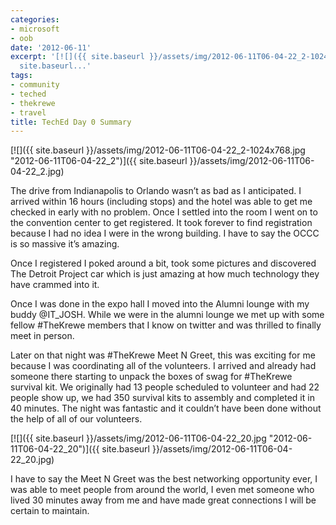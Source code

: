 ```yaml
---
categories:
- microsoft
- oob
date: '2012-06-11'
excerpt: '[![]({{ site.baseurl }}/assets/img/2012-06-11T06-04-22_2-1024x768.jpg "2012-06-11T06-04-22_2")]({{
  site.baseurl...'
tags:
- community
- teched
- thekrewe
- travel
title: TechEd Day 0 Summary
---
```


[![]({{ site.baseurl }}/assets/img/2012-06-11T06-04-22_2-1024x768.jpg "2012-06-11T06-04-22_2")]({{ site.baseurl }}/assets/img/2012-06-11T06-04-22_2.jpg)

The drive from Indianapolis to Orlando wasn’t as bad as I anticipated. I arrived within 16 hours (including stops) and the hotel was able to get me checked in early with no problem. Once I settled into the room I went on to the convention center to get registered. It took forever to find registration because I had no idea I were in the wrong building. I have to say the OCCC is so massive it’s amazing.

Once I registered I poked around a bit, took some pictures and discovered The Detroit Project car which is just amazing at how much technology they have crammed into it.

Once I was done in the expo hall I moved into the Alumni lounge with my buddy @IT\_JOSH. While we were in the alumni lounge we met up with some fellow #TheKrewe members that I know on twitter and was thrilled to finally meet in person.

Later on that night was #TheKrewe Meet N Greet, this was exciting for me because I was coordinating all of the volunteers. I arrived and already had someone there starting to unpack the boxes of swag for #TheKrewe survival kit. We originally had 13 people scheduled to volunteer and had 22 people show up, we had 350 survival kits to assembly and completed it in 40 minutes. The night was fantastic and it couldn’t have been done without the help of all of our volunteers.

[![]({{ site.baseurl }}/assets/img/2012-06-11T06-04-22_20.jpg "2012-06-11T06-04-22_20")]({{ site.baseurl }}/assets/img/2012-06-11T06-04-22_20.jpg)

I have to say the Meet N Greet was the best networking opportunity ever, I was able to meet people from around the world, I even met someone who lived 30 minutes away from me and have made great connections I will be certain to maintain.